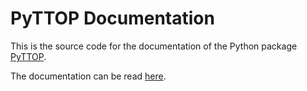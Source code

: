 # PyTTOP Documentation
This is the source code for the documentation of the Python package [PyTTOP](https://github.com/ycwang-astro/pyttop).

The documentation can be read [here](https://pyttop-docs.readthedocs.io/).
